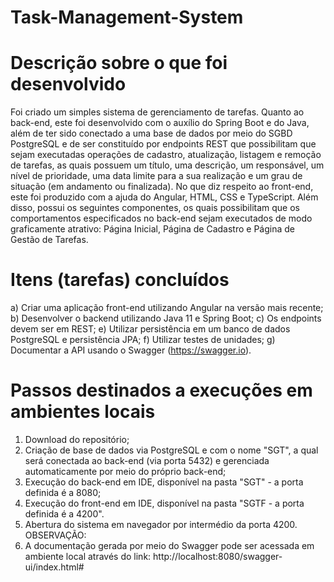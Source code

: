 # Task-Management-System

# Descrição sobre o que foi desenvolvido
Foi criado um simples sistema de gerenciamento de tarefas. Quanto ao back-end, este foi desenvolvido com o auxílio do Spring Boot e do Java, além de ter sido conectado a uma base de dados por meio do SGBD PostgreSQL e de ser constituído por endpoints REST que possibilitam que sejam executadas operações de cadastro, atualização, listagem e remoção de tarefas, as quais possuem um título, uma descrição, um responsável, um nível de prioridade, uma data limite para a sua realização e um grau de situação (em andamento ou finalizada). No que diz respeito ao front-end, este foi produzido com a ajuda do Angular, HTML, CSS e TypeScript. Além disso, possui os seguintes componentes, os quais possibilitam que os comportamentos especificados no back-end sejam executados de modo graficamente atrativo: Página Inicial, Página de Cadastro e Página de Gestão de Tarefas.

# Itens (tarefas) concluídos
a) Criar uma aplicação front-end utilizando Angular na versão mais recente;
b) Desenvolver o backend utilizando Java 11 e Spring Boot;
c) Os endpoints devem ser em REST;
e) Utilizar persistência em um banco de dados PostgreSQL e persistência JPA;
f) Utilizar testes de unidades;
g) Documentar a API usando o Swagger (https://swagger.io).

# Passos destinados a execuções em ambientes locais
1) Download do repositório;
2) Criação de base de dados via PostgreSQL e com o nome "SGT", a qual será conectada ao back-end (via porta 5432) e gerenciada automaticamente por meio do próprio back-end;
3) Execução do back-end em IDE, disponível na pasta "SGT" -  a porta definida é a 8080;
4) Execução do front-end em IDE, disponível na pasta "SGTF - a porta definida é a 4200".
5) Abertura do sistema em navegador por intermédio da porta 4200.
OBSERVAÇÃO:
6) A documentação gerada por meio do Swagger pode ser acessada em ambiente local através do link: http://localhost:8080/swagger-ui/index.html#

   
